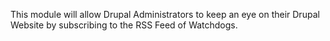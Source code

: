 This module will allow Drupal Administrators to keep an eye on their Drupal Website by subscribing to the RSS Feed of Watchdogs.